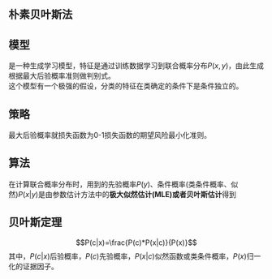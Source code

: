 朴素贝叶斯法
------
## 模型
是一种生成学习模型，特征是通过训练数据学习到联合概率分布$P(x,y)$，由此生成根据最大后验概率准则做判别式。  
这个模型有一个极强的假设，分类的特征在类确定的条件下是条件独立的。
## 策略
最大后验概率就损失函数为0-1损失函数的期望风险最小化准则。  
## 算法
在计算联合概率分布时，用到的先验概率$P(y)$、条件概率(类条件概率、似然)$P(x|y)$是由参数估计方法中的**极大似然估计(MLE)或者贝叶斯估计**得到
## 贝叶斯定理
$$P(c|x)=\frac{P(c)*P(x|c)}{P(x)}$$
其中，$P(c|x)$后验概率，$P(c)$先验概率，$P(x|c)$似然函数或类条件概率，$P(x)$归一化的证据因子。